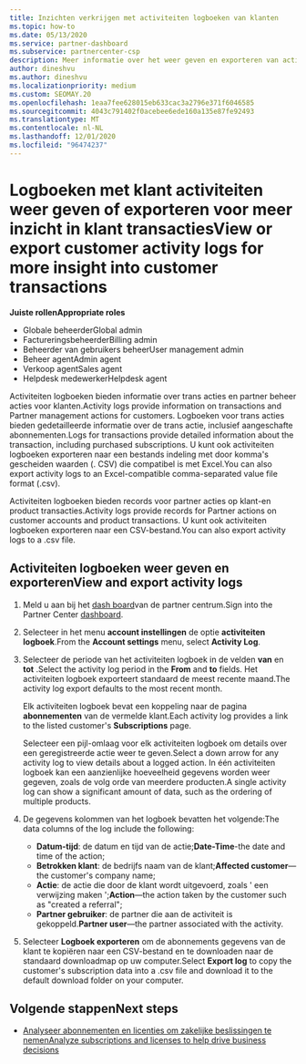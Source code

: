 ```yaml
---
title: Inzichten verkrijgen met activiteiten logboeken van klanten
ms.topic: how-to
ms.date: 05/13/2020
ms.service: partner-dashboard
ms.subservice: partnercenter-csp
description: Meer informatie over het weer geven en exporteren van activiteiten Logboeken om inzicht te krijgen in klant rekening transacties en andere activiteiten op het gebied van partner beheer van klanten.
author: dineshvu
ms.author: dineshvu
ms.localizationpriority: medium
ms.custom: SEOMAY.20
ms.openlocfilehash: 1eaa7fee628015eb633cac3a2796e371f6046585
ms.sourcegitcommit: 4043c791402f0acebee6ede160a135e87fe92493
ms.translationtype: MT
ms.contentlocale: nl-NL
ms.lasthandoff: 12/01/2020
ms.locfileid: "96474237"
---
```

# <a name="view-or-export-customer-activity-logs-for-more-insight-into-customer-transactions"></a><span data-ttu-id="5b44a-103">Logboeken met klant activiteiten weer geven of exporteren voor meer inzicht in klant transacties</span><span class="sxs-lookup"><span data-stu-id="5b44a-103">View or export customer activity logs for more insight into customer transactions</span></span>

<span data-ttu-id="5b44a-104">**Juiste rollen**</span><span class="sxs-lookup"><span data-stu-id="5b44a-104">**Appropriate roles**</span></span>

- <span data-ttu-id="5b44a-105">Globale beheerder</span><span class="sxs-lookup"><span data-stu-id="5b44a-105">Global admin</span></span>
- <span data-ttu-id="5b44a-106">Factureringsbeheerder</span><span class="sxs-lookup"><span data-stu-id="5b44a-106">Billing admin</span></span>
- <span data-ttu-id="5b44a-107">Beheerder van gebruikers beheer</span><span class="sxs-lookup"><span data-stu-id="5b44a-107">User management admin</span></span>
- <span data-ttu-id="5b44a-108">Beheer agent</span><span class="sxs-lookup"><span data-stu-id="5b44a-108">Admin agent</span></span>
- <span data-ttu-id="5b44a-109">Verkoop agent</span><span class="sxs-lookup"><span data-stu-id="5b44a-109">Sales agent</span></span>
- <span data-ttu-id="5b44a-110">Helpdesk medewerker</span><span class="sxs-lookup"><span data-stu-id="5b44a-110">Helpdesk agent</span></span>

<span data-ttu-id="5b44a-111">Activiteiten logboeken bieden informatie over trans acties en partner beheer acties voor klanten.</span><span class="sxs-lookup"><span data-stu-id="5b44a-111">Activity logs provide information on transactions and Partner management actions for customers.</span></span> <span data-ttu-id="5b44a-112">Logboeken voor trans acties bieden gedetailleerde informatie over de trans actie, inclusief aangeschafte abonnementen.</span><span class="sxs-lookup"><span data-stu-id="5b44a-112">Logs for transactions provide detailed information about the transaction, including purchased subscriptions.</span></span> <span data-ttu-id="5b44a-113">U kunt ook activiteiten logboeken exporteren naar een bestands indeling met door komma's gescheiden waarden (. CSV) die compatibel is met Excel.</span><span class="sxs-lookup"><span data-stu-id="5b44a-113">You can also export activity logs to an Excel-compatible comma-separated value file format (.csv).</span></span>

<span data-ttu-id="5b44a-114">Activiteiten logboeken bieden records voor partner acties op klant-en product transacties.</span><span class="sxs-lookup"><span data-stu-id="5b44a-114">Activity logs provide records for Partner actions on customer accounts and product transactions.</span></span> <span data-ttu-id="5b44a-115">U kunt ook activiteiten logboeken exporteren naar een CSV-bestand.</span><span class="sxs-lookup"><span data-stu-id="5b44a-115">You can also export activity logs to a .csv file.</span></span>

## <a name="view-and-export-activity-logs"></a><span data-ttu-id="5b44a-116">Activiteiten logboeken weer geven en exporteren</span><span class="sxs-lookup"><span data-stu-id="5b44a-116">View and export activity logs</span></span>

1. <span data-ttu-id="5b44a-117">Meld u aan bij het [dash board](https://partner.microsoft.com/dashboard)van de partner centrum.</span><span class="sxs-lookup"><span data-stu-id="5b44a-117">Sign into the Partner Center [dashboard](https://partner.microsoft.com/dashboard).</span></span>

2. <span data-ttu-id="5b44a-118">Selecteer in het menu **account instellingen** de optie **activiteiten logboek**.</span><span class="sxs-lookup"><span data-stu-id="5b44a-118">From the **Account settings** menu, select **Activity Log**.</span></span>

3. <span data-ttu-id="5b44a-119">Selecteer de periode van het activiteiten logboek in de velden **van** en **tot** .</span><span class="sxs-lookup"><span data-stu-id="5b44a-119">Select the activity log period in the **From** and **to** fields.</span></span> <span data-ttu-id="5b44a-120">Het activiteiten logboek exporteert standaard de meest recente maand.</span><span class="sxs-lookup"><span data-stu-id="5b44a-120">The activity log export defaults to the most recent month.</span></span>

   <span data-ttu-id="5b44a-121">Elk activiteiten logboek bevat een koppeling naar de pagina **abonnementen** van de vermelde klant.</span><span class="sxs-lookup"><span data-stu-id="5b44a-121">Each activity log provides a link to the listed customer's **Subscriptions** page.</span></span>

   <span data-ttu-id="5b44a-122">Selecteer een pijl-omlaag voor elk activiteiten logboek om details over een geregistreerde actie weer te geven.</span><span class="sxs-lookup"><span data-stu-id="5b44a-122">Select a down arrow for any activity log to view details about a logged action.</span></span> <span data-ttu-id="5b44a-123">In één activiteiten logboek kan een aanzienlijke hoeveelheid gegevens worden weer gegeven, zoals de volg orde van meerdere producten.</span><span class="sxs-lookup"><span data-stu-id="5b44a-123">A single activity log can show a significant amount of data, such as the ordering of multiple products.</span></span>

4. <span data-ttu-id="5b44a-124">De gegevens kolommen van het logboek bevatten het volgende:</span><span class="sxs-lookup"><span data-stu-id="5b44a-124">The data columns of the log include the following:</span></span>
   - <span data-ttu-id="5b44a-125">**Datum-tijd**: de datum en tijd van de actie;</span><span class="sxs-lookup"><span data-stu-id="5b44a-125">**Date-Time**-the date and time of the action;</span></span>
   - <span data-ttu-id="5b44a-126">**Betrokken klant**: de bedrijfs naam van de klant;</span><span class="sxs-lookup"><span data-stu-id="5b44a-126">**Affected customer**—the customer's company name;</span></span>
   - <span data-ttu-id="5b44a-127">**Actie**: de actie die door de klant wordt uitgevoerd, zoals ' een verwijzing maken ';</span><span class="sxs-lookup"><span data-stu-id="5b44a-127">**Action**—the action taken by the customer such as "created a referral";</span></span>
   - <span data-ttu-id="5b44a-128">**Partner gebruiker**: de partner die aan de activiteit is gekoppeld.</span><span class="sxs-lookup"><span data-stu-id="5b44a-128">**Partner user**—the partner associated with the activity.</span></span>

5. <span data-ttu-id="5b44a-129">Selecteer **Logboek exporteren** om de abonnements gegevens van de klant te kopiëren naar een CSV-bestand en te downloaden naar de standaard downloadmap op uw computer.</span><span class="sxs-lookup"><span data-stu-id="5b44a-129">Select **Export log** to copy the customer's subscription data into a .csv file and download it to the default download folder on your computer.</span></span>

## <a name="next-steps"></a><span data-ttu-id="5b44a-130">Volgende stappen</span><span class="sxs-lookup"><span data-stu-id="5b44a-130">Next steps</span></span>

- [<span data-ttu-id="5b44a-131">Analyseer abonnementen en licenties om zakelijke beslissingen te nemen</span><span class="sxs-lookup"><span data-stu-id="5b44a-131">Analyze subscriptions and licenses to help drive business decisions</span></span>](analyze-subscriptions-licenses.md)
